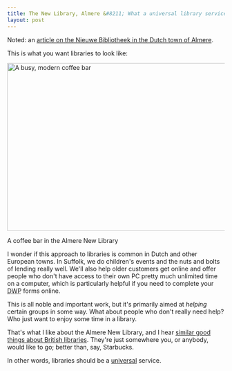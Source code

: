 ```yaml
---
title: The New Library, Almere &#8211; What a universal library service looks like
layout: post
---
```


Noted: an <a href="http://www.shareable.net/blog/how-a-new-dutch-library-smashed-attendance-records">article on the Nieuwe Bibliotheek in the Dutch town of Almere</a>.

This is what you want libraries to look like:

<img src="http://www.shareable.net/sites/default/files/NewLibrary2.jpg" alt="A busy, modern coffee bar" height="388" width="600">

<p class="figcaption">A coffee bar in the Almere New Library</p>

I wonder if this approach to libraries is common in Dutch and other European towns. In Suffolk, we do children's events and the nuts and bolts of lending really well. We'll also help older customers get online and offer people who don't have access to their own PC pretty much unlimited time on a computer, which is particularly helpful if you need to complete your <abbr title="Department of Work and Pensions">DWP</abbr> forms online.

This is all noble and important work, but it's primarily aimed at *helping* certain groups in some way. What about people who don't really need help? Who just want to enjoy some time in a library.

That's what I like about the Almere New Library, and I hear <a href="http://www.publiclibrariesnews.com/practitioners/big-new-libraries-manchester">similar good things about British libraries</a>. They're just somewhere you, or anybody, would like to go; better than, say, Starbucks.

In other words, libraries should be a <a href="/2014/09/in-praise-of-universality/">universal</a> service.